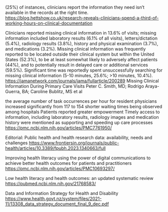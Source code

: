 (25%) of instances, clinicians report the information they need isn’t available in the records at the right time.
https://blog.hettshow.co.uk/research-reveals-clinicians-spend-a-third-of-working-hours-on-clinical-documentation

Clinicians reported missing clinical information in 13.6% of visits; missing information included laboratory results (6.1% of all visits), letters/dictation (5.4%), radiology results (3.8%), history and physical examination (3.7%), and medications (3.2%). Missing clinical information was frequently reported to be located outside their clinical system but within the United States (52.3%), to be at least somewhat likely to adversely affect patients (44%), and to potentially result in delayed care or additional services (59.5%). Significant time was reportedly spent unsuccessfully searching for missing clinical information (5-10 minutes, 25.6%; >10 minutes, 10.4%).
https://jamanetwork.com/journals/jama/fullarticle/200289
Missing Clinical Information During Primary Care Visits
Peter C. Smith, MD; Rodrigo Araya-Guerra, BA; Caroline Bublitz, MS
et al

the average number of task occurrences per hour for resident physicians increased significantly from 117 to 154
shorter waiting times being observed among hospitals
Patients reported greater empowerment
Timely access to information, including laboratory results, radiology images and medication history were mentioned as supporting and speeding up care processes
https://pmc.ncbi.nlm.nih.gov/articles/PMC7761950/

Editorial: Public health and health research data: availability, needs and challenges
https://www.frontiersin.org/journals/public-health/articles/10.3389/fpubh.2023.1340663/full

Improving health literacy using the power of digital communications to achieve better health outcomes for patients and practitioners
https://pmc.ncbi.nlm.nih.gov/articles/PMC10693297/

Low health literacy and health outcomes: an updated systematic review
https://pubmed.ncbi.nlm.nih.gov/21768583/

Data and Information Strategy for Health and Disability
https://www.health.govt.nz/system/files/2021-11/13308_data_strategy_document_final_9_dec.pdf


